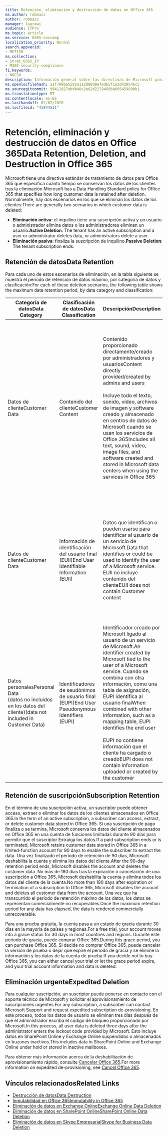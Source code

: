 ```yaml
---
title: Retención, eliminación y destrucción de datos en Office 365
ms.author: robmazz
author: robmazz
manager: laurawi
audience: ITPro
ms.topic: article
ms.service: O365-seccomp
localization_priority: Normal
search.appverid:
- MET150
ms.collection:
- Strat_O365_IP
- M365-security-compliance
f1.keywords:
- NOCSH
description: Información general sobre las directivas de Microsoft para Office 365 relativas a la retención, eliminación y destrucción de datos.
ms.openlocfilehash: a1f799be5582a112808d8efed65f1a3d420546c5
ms.sourcegitcommit: 99411927abdb40c2e82d2279489ba60545989bb1
ms.translationtype: MT
ms.contentlocale: es-ES
ms.lasthandoff: 02/07/2020
ms.locfileid: "41844511"
---
```

# <a name="data-retention-deletion-and-destruction-in-office-365"></a><span data-ttu-id="4f9c4-103">Retención, eliminación y destrucción de datos en Office 365</span><span class="sxs-lookup"><span data-stu-id="4f9c4-103">Data Retention, Deletion, and Destruction in Office 365</span></span>

<span data-ttu-id="4f9c4-104">Microsoft tiene una directiva estándar de tratamiento de datos para Office 365 que especifica cuánto tiempo se conservan los datos de los clientes tras la eliminación.</span><span class="sxs-lookup"><span data-stu-id="4f9c4-104">Microsoft has a Data Handling Standard policy for Office 365 that specifies how long customer data is retained after deletion.</span></span> <span data-ttu-id="4f9c4-105">Normalmente, hay dos escenarios en los que se eliminan los datos de los clientes:</span><span class="sxs-lookup"><span data-stu-id="4f9c4-105">There are generally two scenarios in which customer data is deleted:</span></span>

- <span data-ttu-id="4f9c4-106">**Eliminación activa**: el inquilino tiene una suscripción activa y un usuario o administrador elimina datos o los administradores eliminan un usuario.</span><span class="sxs-lookup"><span data-stu-id="4f9c4-106">**Active Deletion**: The tenant has an active subscription and a user or administrator deletes data, or administrators delete a user.</span></span>
- <span data-ttu-id="4f9c4-107">**Eliminación pasiva**: finaliza la suscripción de inquilino.</span><span class="sxs-lookup"><span data-stu-id="4f9c4-107">**Passive Deletion**: The tenant subscription ends.</span></span>

## <a name="data-retention"></a><span data-ttu-id="4f9c4-108">Retención de datos</span><span class="sxs-lookup"><span data-stu-id="4f9c4-108">Data Retention</span></span>

<span data-ttu-id="4f9c4-109">Para cada uno de estos escenarios de eliminación, en la tabla siguiente se muestra el período de retención de datos máximo, por categoría de datos y clasificación:</span><span class="sxs-lookup"><span data-stu-id="4f9c4-109">For each of these deletion scenarios, the following table shows the maximum data retention period, by data category and classification:</span></span>

| <span data-ttu-id="4f9c4-110">Categoría de datos</span><span class="sxs-lookup"><span data-stu-id="4f9c4-110">Data Category</span></span> | <span data-ttu-id="4f9c4-111">Clasificación de datos</span><span class="sxs-lookup"><span data-stu-id="4f9c4-111">Data Classification</span></span> | <span data-ttu-id="4f9c4-112">Descripción</span><span class="sxs-lookup"><span data-stu-id="4f9c4-112">Description</span></span> | <span data-ttu-id="4f9c4-113">Ejemplos</span><span class="sxs-lookup"><span data-stu-id="4f9c4-113">Examples</span></span> | <span data-ttu-id="4f9c4-114">Período de retención</span><span class="sxs-lookup"><span data-stu-id="4f9c4-114">Retention Period</span></span> |
|-----------------|-----------------|-----------------|----------------------------------|-------------------------------|
| <span data-ttu-id="4f9c4-115">Datos de cliente</span><span class="sxs-lookup"><span data-stu-id="4f9c4-115">Customer Data</span></span> | <span data-ttu-id="4f9c4-116">Contenido del cliente</span><span class="sxs-lookup"><span data-stu-id="4f9c4-116">Customer Content</span></span>| <span data-ttu-id="4f9c4-117">Contenido proporcionado directamente/creado por administradores y usuarios</span><span class="sxs-lookup"><span data-stu-id="4f9c4-117">Content directly provided/created by admins and users</span></span> <br><br> <span data-ttu-id="4f9c4-118">Incluye todo el texto, sonido, vídeo, archivos de imagen y software creado y almacenado en centros de datos de Microsoft cuando se usan los servicios de Office 365</span><span class="sxs-lookup"><span data-stu-id="4f9c4-118">Includes all text, sound, video, image files, and software created and stored in Microsoft data centers when using the services in Office 365</span></span> | <span data-ttu-id="4f9c4-119">Algunos ejemplos de las aplicaciones de Office 365 más usadas que permiten a los usuarios crear datos son Word, Excel, PowerPoint, Outlook y OneNote</span><span class="sxs-lookup"><span data-stu-id="4f9c4-119">Examples of the most commonly used Office 365 applications that allow users to author data include Word, Excel, PowerPoint, Outlook, and OneNote</span></span> <br><br> <span data-ttu-id="4f9c4-120">El contenido del cliente también incluye secretos de propiedad del cliente o proporcionados (contraseñas, certificados, claves de cifrado, claves de almacenamiento)</span><span class="sxs-lookup"><span data-stu-id="4f9c4-120">Customer content also includes customer-owned/provided secrets (passwords, certificates, encryption keys, storage keys)</span></span> | <span data-ttu-id="4f9c4-121">**Escenario de eliminación activa:** como máximo 30 días</span><span class="sxs-lookup"><span data-stu-id="4f9c4-121">**Active Deletion Scenario:** at most 30 days</span></span> <br><br> <span data-ttu-id="4f9c4-122">**Escenario de eliminación pasiva:** como máximo 180 días</span><span class="sxs-lookup"><span data-stu-id="4f9c4-122">**Passive Deletion Scenario:** at most 180 days</span></span> |
| <span data-ttu-id="4f9c4-123">Datos de cliente</span><span class="sxs-lookup"><span data-stu-id="4f9c4-123">Customer Data</span></span> | <span data-ttu-id="4f9c4-124">Información de identificación del usuario final (EUII)</span><span class="sxs-lookup"><span data-stu-id="4f9c4-124">End User Identifiable Information (EUII)</span></span> | <span data-ttu-id="4f9c4-125">Datos que identifican o pueden usarse para identificar al usuario de un servicio de Microsoft.</span><span class="sxs-lookup"><span data-stu-id="4f9c4-125">Data that identifies or could be used to identify the user of a Microsoft service.</span></span> <span data-ttu-id="4f9c4-126">EUII no incluye contenido del cliente</span><span class="sxs-lookup"><span data-stu-id="4f9c4-126">EUII does not contain Customer content</span></span> | <span data-ttu-id="4f9c4-127">Nombre de usuario o nombre para mostrar (Dominio\nombre de usuario)</span><span class="sxs-lookup"><span data-stu-id="4f9c4-127">User name or display name (DOMAIN\UserName)</span></span> <br><br> <span data-ttu-id="4f9c4-128">Nombre principal de usuario (name@domain)</span><span class="sxs-lookup"><span data-stu-id="4f9c4-128">User principal name (name@domain)</span></span> <br><br>  <span data-ttu-id="4f9c4-129">Direcciones IP específicas del usuario</span><span class="sxs-lookup"><span data-stu-id="4f9c4-129">User-specific IP addresses</span></span> | <span data-ttu-id="4f9c4-130">**Escenario de eliminación activa:** como máximo de 180 días (solo una acción de administrador de inquilinos)</span><span class="sxs-lookup"><span data-stu-id="4f9c4-130">**Active Deletion Scenario:** at most 180 days (only a tenant administrator action)</span></span> <br><br> <span data-ttu-id="4f9c4-131">**Escenario de eliminación pasiva:** como máximo 180 días</span><span class="sxs-lookup"><span data-stu-id="4f9c4-131">**Passive Deletion Scenario:** at most 180 days</span></span> |
| <span data-ttu-id="4f9c4-132">Datos personales</span><span class="sxs-lookup"><span data-stu-id="4f9c4-132">Personal Data</span></span> <br> <span data-ttu-id="4f9c4-133">(datos no incluidos en los datos del cliente)</span><span class="sxs-lookup"><span data-stu-id="4f9c4-133">(data not included in Customer Data)</span></span> | <span data-ttu-id="4f9c4-134">Identificadores de seudónimos de usuario final (EUPI)</span><span class="sxs-lookup"><span data-stu-id="4f9c4-134">End User Pseudonymous Identifiers (EUPI)</span></span> | <span data-ttu-id="4f9c4-135">Identificador creado por Microsoft ligado al usuario de un servicio de Microsoft.</span><span class="sxs-lookup"><span data-stu-id="4f9c4-135">An identifier created by Microsoft tied to the user of a Microsoft service.</span></span> <span data-ttu-id="4f9c4-136">Cuando se combina con otra información, como una tabla de asignación, EUPI identifica al usuario final</span><span class="sxs-lookup"><span data-stu-id="4f9c4-136">When combined with other information, such as a mapping table, EUPI identifies the end user</span></span> <br><br> <span data-ttu-id="4f9c4-137">EUPI no contiene información que el cliente ha cargado o creado</span><span class="sxs-lookup"><span data-stu-id="4f9c4-137">EUPI does not contain information uploaded or created by the customer</span></span> | <span data-ttu-id="4f9c4-138">GUID de usuario, PUIDs o SID</span><span class="sxs-lookup"><span data-stu-id="4f9c4-138">User GUIDs, PUIDs, or SIDs</span></span> <br><br> <span data-ttu-id="4f9c4-139">Identificadores de sesión</span><span class="sxs-lookup"><span data-stu-id="4f9c4-139">Session IDs</span></span> | <span data-ttu-id="4f9c4-140">**Escenario de eliminación activa:** como máximo 30 días</span><span class="sxs-lookup"><span data-stu-id="4f9c4-140">**Active Deletion Scenario:** at most 30 days</span></span> <br><br> <span data-ttu-id="4f9c4-141">**Escenario de eliminación pasiva:** como máximo 180 días</span><span class="sxs-lookup"><span data-stu-id="4f9c4-141">**Passive Deletion Scenario:** at most 180 days</span></span> |

## <a name="subscription-retention"></a><span data-ttu-id="4f9c4-142">Retención de suscripción</span><span class="sxs-lookup"><span data-stu-id="4f9c4-142">Subscription Retention</span></span>

<span data-ttu-id="4f9c4-143">En el término de una suscripción activa, un suscriptor puede obtener acceso, extraer o eliminar los datos de los clientes almacenados en Office 365.</span><span class="sxs-lookup"><span data-stu-id="4f9c4-143">In the term of an active subscription, a subscriber can access, extract, or delete customer data stored in Office 365.</span></span> <span data-ttu-id="4f9c4-144">Si una suscripción de pago finaliza o se termina, Microsoft conserva los datos del cliente almacenados en Office 365 en una cuenta de funciones limitadas durante 90 días para permitir que el suscriptor Extraiga los datos.</span><span class="sxs-lookup"><span data-stu-id="4f9c4-144">If a paid subscription ends or is terminated, Microsoft retains customer data stored in Office 365 in a limited-function account for 90 days to enable the subscriber to extract the data.</span></span> <span data-ttu-id="4f9c4-145">Una vez finalizado el período de retención de 90 días, Microsoft deshabilita la cuenta y elimina los datos del cliente.</span><span class="sxs-lookup"><span data-stu-id="4f9c4-145">After the 90-day retention period ends, Microsoft disables the account and deletes the customer data.</span></span> <span data-ttu-id="4f9c4-146">No más de 180 días tras la expiración o cancelación de una suscripción a Office 365, Microsoft deshabilita la cuenta y elimina todos los datos del cliente de la cuenta.</span><span class="sxs-lookup"><span data-stu-id="4f9c4-146">No more than 180 days after expiration or termination of a subscription to Office 365, Microsoft disables the account and deletes all customer data from the account.</span></span> <span data-ttu-id="4f9c4-147">Una vez que ha transcurrido el período de retención máximo de los datos, los datos se representan comercialmente no recuperables.</span><span class="sxs-lookup"><span data-stu-id="4f9c4-147">Once the maximum retention period for any data has elapsed, the data is rendered commercially unrecoverable.</span></span>

<span data-ttu-id="4f9c4-148">Para una prueba gratuita, la cuenta pasa a un estado de gracia durante 30 días en la mayoría de países y regiones.</span><span class="sxs-lookup"><span data-stu-id="4f9c4-148">For a free trial, your account moves into a grace status for 30 days in most countries and regions.</span></span> <span data-ttu-id="4f9c4-149">Durante este período de gracia, puede comprar Office 365.</span><span class="sxs-lookup"><span data-stu-id="4f9c4-149">During this grace period, you can purchase Office 365.</span></span> <span data-ttu-id="4f9c4-150">Si decide no comprar Office 365, puede cancelar la versión de prueba o dejar que expire el período de gracia y se elimine la información y los datos de la cuenta de prueba.</span><span class="sxs-lookup"><span data-stu-id="4f9c4-150">If you decide not to buy Office 365, you can either cancel your trial or let the grace period expire, and your trial account information and data is deleted.</span></span>

## <a name="expedited-deletion"></a><span data-ttu-id="4f9c4-151">Eliminación urgente</span><span class="sxs-lookup"><span data-stu-id="4f9c4-151">Expedited Deletion</span></span>

<span data-ttu-id="4f9c4-152">Para cualquier suscripción, un suscriptor puede ponerse en contacto con el soporte técnico de Microsoft y solicitar el aprovisionamiento de suscripciones urgentes.</span><span class="sxs-lookup"><span data-stu-id="4f9c4-152">For any subscription, a subscriber can contact Microsoft Support and request expedited subscription de-provisioning.</span></span> <span data-ttu-id="4f9c4-153">En este proceso, todos los datos de usuario se eliminan tres días después de que el administrador escriba el código de bloqueo proporcionado por Microsoft.</span><span class="sxs-lookup"><span data-stu-id="4f9c4-153">In this process, all user data is deleted three days after the administrator enters the lockout code provided by Microsoft.</span></span> <span data-ttu-id="4f9c4-154">Esto incluye datos en SharePoint Online y Exchange Online suspendidos o almacenados en buzones inactivos.</span><span class="sxs-lookup"><span data-stu-id="4f9c4-154">This includes data in SharePoint Online and Exchange Online under hold or stored in inactive mailboxes.</span></span>

<span data-ttu-id="4f9c4-155">Para obtener más información acerca de la deshabilitación de aprovisionamiento rápido, consulte [Cancelar Office 365](https://docs.microsoft.com/office365/admin/subscriptions-and-billing/cancel-your-subscription).</span><span class="sxs-lookup"><span data-stu-id="4f9c4-155">For more information on expedited de-provisioning, see [Cancel Office 365](https://docs.microsoft.com/office365/admin/subscriptions-and-billing/cancel-your-subscription).</span></span>

## <a name="related-links"></a><span data-ttu-id="4f9c4-156">Vínculos relacionados</span><span class="sxs-lookup"><span data-stu-id="4f9c4-156">Related Links</span></span>

- [<span data-ttu-id="4f9c4-157">Destrucción de datos</span><span class="sxs-lookup"><span data-stu-id="4f9c4-157">Data Destruction</span></span>](office-365-data-destruction.md)
- [<span data-ttu-id="4f9c4-158">Inmutabilidad en Office 365</span><span class="sxs-lookup"><span data-stu-id="4f9c4-158">Immutability in Office 365</span></span>](office-365-data-immutability.md)
- [<span data-ttu-id="4f9c4-159">Eliminación de datos en Exchange Online</span><span class="sxs-lookup"><span data-stu-id="4f9c4-159">Exchange Online Data Deletion</span></span>](office-365-exchange-online-data-deletion.md)
- [<span data-ttu-id="4f9c4-160">Eliminación de datos en SharePoint Online</span><span class="sxs-lookup"><span data-stu-id="4f9c4-160">SharePoint Online Data Deletion</span></span>](office-365-sharepoint-online-data-deletion.md)
- [<span data-ttu-id="4f9c4-161">Eliminación de datos en Skype Empresarial</span><span class="sxs-lookup"><span data-stu-id="4f9c4-161">Skype for Business Data Deletion</span></span>](office-365-skype-data-deletion.md)